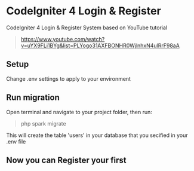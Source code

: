 # CodeIgniter 4 Login & Register
CodeIgniter 4 Login &amp; Register System based on YouTube tutorial 
> https://www.youtube.com/watch?v=uYX9FLi1BYg&list=PLYogo31AXFBONHR0WjlnhxN4ulRrF98aA
## Setup
Change .env settings to apply to your environment

## Run migration
Open terminal and navigate to your project folder, then run:
> php spark migrate 

This will create the table 'users' in your database that you secified in your .env file

## Now you can Register your first
